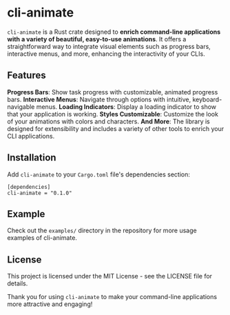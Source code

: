 # cli-animate

`cli-animate` is a Rust crate designed to **enrich command-line applications with a variety of beautiful, easy-to-use animations**.
It offers a straightforward way to integrate visual elements such as progress bars, interactive menus, and more, enhancing the interactivity of your CLIs.

## Features

**Progress Bars**: Show task progress with customizable, animated progress bars.
**Interactive Menus**: Navigate through options with intuitive, keyboard-navigable menus.
**Loading Indicators**: Display a loading indicator to show that your application is working.
**Styles Customizable**: Customize the look of your animations with colors and characters.
**And More**: The library is designed for extensibility and includes a variety of other tools to enrich your CLI applications.

## Installation

Add `cli-animate` to your `Cargo.toml` file's dependencies section:

```
[dependencies]
cli-animate = "0.1.0"
```

## Example
Check out the `examples/` directory in the repository for more usage examples of cli-animate.

## License
This project is licensed under the MIT License - see the LICENSE file for details.

Thank you for using `cli-animate` to make your command-line applications more attractive and engaging!
